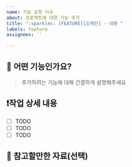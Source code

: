 ```yaml
---
name: 기능 요청 이슈
about: 프로젝트에 대한 기능 추가
title: ":sparkles: [FEATURE][도메인] - 내용 "
labels: feature
assignees: ''

---
```


## :pushpin: 어떤 기능인가요?

> 추가하려는 기능에 대해 간결하게 설명해주세요

## :heavy_exclamation_mark:작업 상세 내용

- [ ] TODO
- [ ] TODO
- [ ] TODO

## :floppy_disk: 참고할만한 자료(선택)
